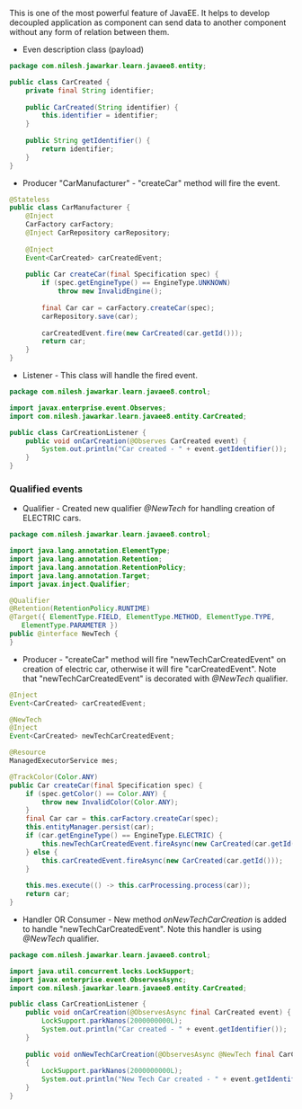 This is one of the most powerful feature of JavaEE.  It helps to develop decoupled application as component can send data to another component without any form of relation between them.

- Even description class (payload)
``` java
package com.nilesh.jawarkar.learn.javaee8.entity;

public class CarCreated {
	private final String identifier;
	
	public CarCreated(String identifier) {
		this.identifier = identifier;
	}
	
	public String getIdentifier() {
		return identifier;
	}
}
```

- Producer "CarManufacturer" - "createCar" method will fire the event.
``` java
@Stateless
public class CarManufacturer {
	@Inject
	CarFactory carFactory;
	@Inject CarRepository carRepository;
	
	@Inject
	Event<CarCreated> carCreatedEvent;
	
	public Car createCar(final Specification spec) {
		if (spec.getEngineType() == EngineType.UNKNOWN)
			throw new InvalidEngine();
		
		final Car car = carFactory.createCar(spec);
		carRepository.save(car);
		
		carCreatedEvent.fire(new CarCreated(car.getId()));
		return car;
	}
}
```

- Listener - This class will handle the fired event.
``` java
package com.nilesh.jawarkar.learn.javaee8.control;

import javax.enterprise.event.Observes;
import com.nilesh.jawarkar.learn.javaee8.entity.CarCreated;

public class CarCreationListener {
	public void onCarCreation(@Observes CarCreated event) {
		System.out.println("Car created - " + event.getIdentifier());
	}
}

```


### Qualified events

- Qualifier - Created new qualifier _@NewTech_ for handling creation of ELECTRIC cars.
``` java
package com.nilesh.jawarkar.learn.javaee8.control;

import java.lang.annotation.ElementType;
import java.lang.annotation.Retention;
import java.lang.annotation.RetentionPolicy;
import java.lang.annotation.Target;
import javax.inject.Qualifier;

@Qualifier
@Retention(RetentionPolicy.RUNTIME)
@Target({ ElementType.FIELD, ElementType.METHOD, ElementType.TYPE, 
   ElementType.PARAMETER })
public @interface NewTech {
}
```

- Producer - "createCar" method will fire "newTechCarCreatedEvent" on creation of electric car, otherwise it will fire "carCreatedEvent". Note that  "newTechCarCreatedEvent" is decorated with _@NewTech_ qualifier.
``` java
@Inject
Event<CarCreated> carCreatedEvent;

@NewTech
@Inject
Event<CarCreated> newTechCarCreatedEvent;

@Resource
ManagedExecutorService mes;

@TrackColor(Color.ANY)
public Car createCar(final Specification spec) {
	if (spec.getColor() == Color.ANY) {
		throw new InvalidColor(Color.ANY);
	}
	final Car car = this.carFactory.createCar(spec);
	this.entityManager.persist(car);
	if (car.getEngineType() == EngineType.ELECTRIC) {
		this.newTechCarCreatedEvent.fireAsync(new CarCreated(car.getId()));
	} else {
		this.carCreatedEvent.fireAsync(new CarCreated(car.getId()));
	}
	
	this.mes.execute(() -> this.carProcessing.process(car));
	return car;
}
```

- Handler OR Consumer - New method _onNewTechCarCreation_ is added to handle "newTechCarCreatedEvent". Note this handler is using _@NewTech_ qualifier.
``` java
package com.nilesh.jawarkar.learn.javaee8.control;

import java.util.concurrent.locks.LockSupport;
import javax.enterprise.event.ObservesAsync;
import com.nilesh.jawarkar.learn.javaee8.entity.CarCreated;

public class CarCreationListener {
	public void onCarCreation(@ObservesAsync final CarCreated event) {
		LockSupport.parkNanos(2000000000L);
		System.out.println("Car created - " + event.getIdentifier());
	}
	
	public void onNewTechCarCreation(@ObservesAsync @NewTech final CarCreated event) 
	{
		LockSupport.parkNanos(2000000000L);
		System.out.println("New Tech Car created - " + event.getIdentifier());
	}
}

```